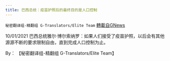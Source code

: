```yaml
---
title: 巴西总统：疫苗护照后的最终目的是人口控制
---
```

`秘密翻译组-精翻组 G-Translators/Elite Team` [轉載自GNews](https://gnews.org/zh-hans/1570968/)

10/01/2021 巴西总统雅尔·博尔索纳罗：如果人们接受了疫苗护照，以后会有其他源源不断的要求限制自由，直到完成人口控制为止。

By： 【秘密翻译组-精翻组 G-Translators/Elite Team】
